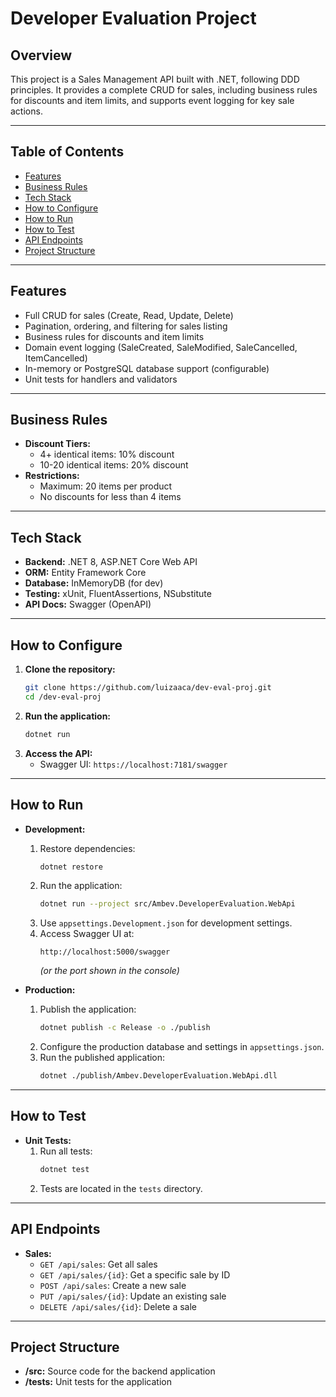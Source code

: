 # Developer Evaluation Project

## Overview

This project is a Sales Management API built with .NET, following DDD principles. It provides a complete CRUD for sales, including business rules for discounts and item limits, and supports event logging for key sale actions.

---

## Table of Contents

- [Features](#features)
- [Business Rules](#business-rules)
- [Tech Stack](#tech-stack)
- [How to Configure](#how-to-configure)
- [How to Run](#how-to-run)
- [How to Test](#how-to-test)
- [API Endpoints](#api-endpoints)
- [Project Structure](#project-structure)

---

## Features

- Full CRUD for sales (Create, Read, Update, Delete)
- Pagination, ordering, and filtering for sales listing
- Business rules for discounts and item limits
- Domain event logging (SaleCreated, SaleModified, SaleCancelled, ItemCancelled)
- In-memory or PostgreSQL database support (configurable)
- Unit tests for handlers and validators

---

## Business Rules

- **Discount Tiers:**
  - 4+ identical items: 10% discount
  - 10-20 identical items: 20% discount
- **Restrictions:**
  - Maximum: 20 items per product
  - No discounts for less than 4 items

---

## Tech Stack

- **Backend:** .NET 8, ASP.NET Core Web API
- **ORM:** Entity Framework Core
- **Database:** InMemoryDB (for dev)
- **Testing:** xUnit, FluentAssertions, NSubstitute
- **API Docs:** Swagger (OpenAPI)

---

## How to Configure

1. **Clone the repository:**
   ```sh
   git clone https://github.com/luizaaca/dev-eval-proj.git
   cd /dev-eval-proj
   ```
2. **Run the application:**
   ```sh
   dotnet run
   ```
4. **Access the API:**
   - Swagger UI: `https://localhost:7181/swagger`

---

## How to Run

- **Development:**
  1. Restore dependencies:
     ```sh
     dotnet restore
     ```
  2. Run the application:
     ```sh
     dotnet run --project src/Ambev.DeveloperEvaluation.WebApi
     ```
  3. Use `appsettings.Development.json` for development settings.
  4. Access Swagger UI at:
     ```
     http://localhost:5000/swagger
     ```
     *(or the port shown in the console)*

- **Production:**
  1. Publish the application:
     ```sh
     dotnet publish -c Release -o ./publish
     ```
  2. Configure the production database and settings in `appsettings.json`.
  3. Run the published application:
     ```sh
     dotnet ./publish/Ambev.DeveloperEvaluation.WebApi.dll
     ```

---

## How to Test

- **Unit Tests:**
  1. Run all tests:
     ```sh
     dotnet test
     ```
  2. Tests are located in the `tests` directory.

---

## API Endpoints

- **Sales:**
  - `GET /api/sales`: Get all sales
  - `GET /api/sales/{id}`: Get a specific sale by ID
  - `POST /api/sales`: Create a new sale
  - `PUT /api/sales/{id}`: Update an existing sale
  - `DELETE /api/sales/{id}`: Delete a sale

---

## Project Structure

- **/src:** Source code for the backend application
- **/tests:** Unit tests for the application
